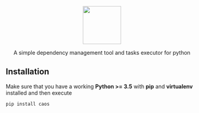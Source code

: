 <p align="center">
    <a href="https://github.com/ospinakamilo/caos" target="_blank">
        <img src="https://github.com/ospinakamilo/caos/blob/v2.0.0/caos/style/img/caos.png" height="100px">
    </a>
    <br>
    <p align="center">A simple dependency management tool and tasks executor for python</p>
</p>


Installation
------------
Make sure that you have a working **Python >= 3.5** with **pip** and **virtualenv** installed and then execute   
~~~
pip install caos
~~~